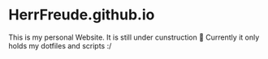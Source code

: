 # HerrFreude.github.io
This is my personal Website. It is still under cunstruction 🔨
Currently it only holds my dotfiles and scripts :/
